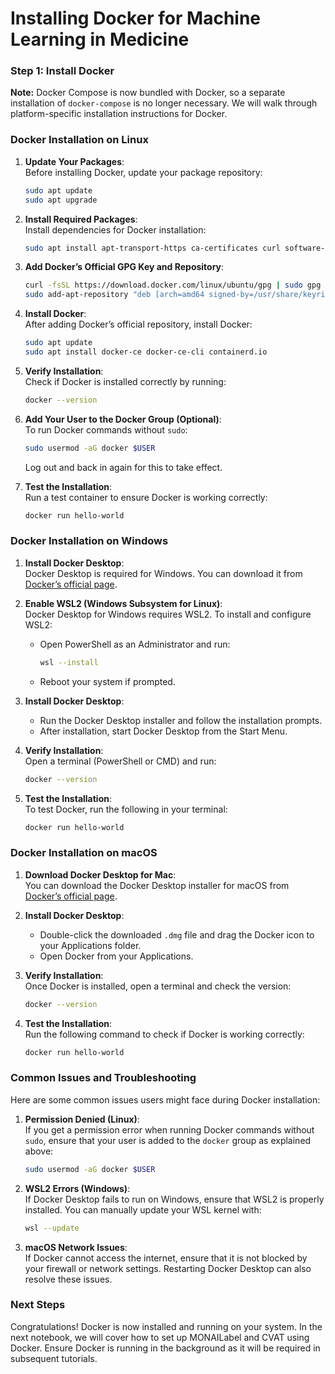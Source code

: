# Installing Docker for Machine Learning in Medicine


<!-- WARNING: THIS FILE WAS AUTOGENERATED! DO NOT EDIT! -->

### Step 1: Install Docker

**Note:** Docker Compose is now bundled with Docker, so a separate
installation of `docker-compose` is no longer necessary. We will walk
through platform-specific installation instructions for Docker.

### Docker Installation on Linux

1.  **Update Your Packages**:  
    Before installing Docker, update your package repository:

    ``` bash
    sudo apt update
    sudo apt upgrade
    ```

2.  **Install Required Packages**:  
    Install dependencies for Docker installation:

    ``` bash
    sudo apt install apt-transport-https ca-certificates curl software-properties-common
    ```

3.  **Add Docker’s Official GPG Key and Repository**:

    ``` bash
    curl -fsSL https://download.docker.com/linux/ubuntu/gpg | sudo gpg --dearmor -o /usr/share/keyrings/docker-archive-keyring.gpg
    sudo add-apt-repository "deb [arch=amd64 signed-by=/usr/share/keyrings/docker-archive-keyring.gpg] https://download.docker.com/linux/ubuntu $(lsb_release -cs) stable"
    ```

4.  **Install Docker**:  
    After adding Docker’s official repository, install Docker:

    ``` bash
    sudo apt update
    sudo apt install docker-ce docker-ce-cli containerd.io
    ```

5.  **Verify Installation**:  
    Check if Docker is installed correctly by running:

    ``` bash
    docker --version
    ```

6.  **Add Your User to the Docker Group (Optional)**:  
    To run Docker commands without `sudo`:

    ``` bash
    sudo usermod -aG docker $USER
    ```

    Log out and back in again for this to take effect.

7.  **Test the Installation**:  
    Run a test container to ensure Docker is working correctly:

    ``` bash
    docker run hello-world
    ```

### Docker Installation on Windows

1.  **Install Docker Desktop**:  
    Docker Desktop is required for Windows. You can download it from
    [Docker’s official
    page](https://www.docker.com/products/docker-desktop).

2.  **Enable WSL2 (Windows Subsystem for Linux)**:  
    Docker Desktop for Windows requires WSL2. To install and configure
    WSL2:

    - Open PowerShell as an Administrator and run:

      ``` bash
      wsl --install
      ```

    - Reboot your system if prompted.

3.  **Install Docker Desktop**:

    - Run the Docker Desktop installer and follow the installation
      prompts.
    - After installation, start Docker Desktop from the Start Menu.

4.  **Verify Installation**:  
    Open a terminal (PowerShell or CMD) and run:

    ``` bash
    docker --version
    ```

5.  **Test the Installation**:  
    To test Docker, run the following in your terminal:

    ``` bash
    docker run hello-world
    ```

### Docker Installation on macOS

1.  **Download Docker Desktop for Mac**:  
    You can download the Docker Desktop installer for macOS from
    [Docker’s official
    page](https://www.docker.com/products/docker-desktop).

2.  **Install Docker Desktop**:

    - Double-click the downloaded `.dmg` file and drag the Docker icon
      to your Applications folder.
    - Open Docker from your Applications.

3.  **Verify Installation**:  
    Once Docker is installed, open a terminal and check the version:

    ``` bash
    docker --version
    ```

4.  **Test the Installation**:  
    Run the following command to check if Docker is working correctly:

    ``` bash
    docker run hello-world
    ```

### Common Issues and Troubleshooting

Here are some common issues users might face during Docker installation:

1.  **Permission Denied (Linux)**:  
    If you get a permission error when running Docker commands without
    `sudo`, ensure that your user is added to the `docker` group as
    explained above:

    ``` bash
    sudo usermod -aG docker $USER
    ```

2.  **WSL2 Errors (Windows)**:  
    If Docker Desktop fails to run on Windows, ensure that WSL2 is
    properly installed. You can manually update your WSL kernel with:

    ``` bash
    wsl --update
    ```

3.  **macOS Network Issues**:  
    If Docker cannot access the internet, ensure that it is not blocked
    by your firewall or network settings. Restarting Docker Desktop can
    also resolve these issues.

### Next Steps

Congratulations! Docker is now installed and running on your system. In
the next notebook, we will cover how to set up MONAILabel and CVAT using
Docker. Ensure Docker is running in the background as it will be
required in subsequent tutorials.
